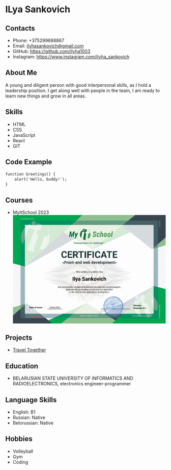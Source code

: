 # ILya Sankovich

## Contacts
* Phone: +375299688867
* Email: ilyhasankovich@gmail.com
* GitHub: https://github.com/ilyha1003
* Instagram: https://www.instagram.com/ilyha_sankovich

## About Me
A young and diligent person with good interpersonal skills, as I hold a leadership position. I get along well with people in the team, I am ready to learn new things and grow in all areas.

## Skills
* HTML
* CSS
* JavaScript
* React
* GIT

## Code Example
    function Greetings() {
        alert('Hello, buddy!');
    }

## Courses
* MyItSchool 2023
![MyItSchool Sertificate](/assets/img/sertificate.jpg)

## Projects
* [Travel Together](https://ilyha1003.github.io/HostingDiploma/)

## Education
* BELARUSIAN STATE UNIVERSITY OF INFORMATICS AND RADIOELECTRONICS, electronics engineer-programmer

## Language Skills
* English: B1
* Russian: Native
* Belorussian: Native

## Hobbies
* Volleyball 
* Gym
* Coding
